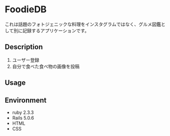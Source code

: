 # FoodieDB
これは話題のフォトジェニックな料理をインスタグラムではなく、グルメ図鑑として別に記録するアプリケーションです。

## Description
1. ユーザー登録
2. 自分で食べた食べ物の画像を投稿

## Usage



## Environment
- ruby 2.3.3
- Rails 5.0.6
- HTML
- CSS
